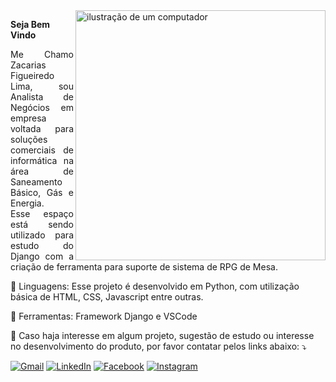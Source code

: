 <img src="https://raw.githubusercontent.com/MicaelliMedeiros/micaellimedeiros/master/image/computer-illustration.png" alt="ilustração de um computador" min-width="400px" max-width="400px" width="400px" align="right">

<p align="left"> 
  <strong>Seja Bem Vindo</strong>
</p>

<p align="Justify"> 
  Me Chamo Zacarias Figueiredo Lima, sou Analista de Negócios em empresa voltada para soluções comerciais de informática na área de Saneamento Básico, Gás e Energia.<br>
  Esse espaço está sendo utilizado para estudo do Django com a criação de ferramenta para suporte de sistema de RPG de Mesa.
</p>

<p align="left">
  🦄 Linguagens: Esse projeto é desenvolvido em Python, com utilização básica de HTML, CSS, Javascript entre outras.
</p>

<p align="left">
  💼 Ferramentas: Framework Django e VSCode
</p>

<p align="left">
  💌 Caso haja interesse em algum projeto, sugestão de estudo ou interesse no desenvolvimento do produto, por favor contatar pelos links abaixo: ⤵️
</p>

<p align="left">
  <a href="#" title="Gmail">
  <img src="https://img.shields.io/badge/-Gmail-FF0000?style=flat-square&labelColor=FF0000&logo=gmail&logoColor=white&link=zaca.figueiredo.lima@gmail.com" alt="Gmail"/></a>
  <a href="#" title="LinkedIn">
  <img src="https://img.shields.io/badge/-Linkedin-0e76a8?style=flat-square&logo=Linkedin&logoColor=white&link=www.linkedin.com/in/zacarias-lima-65954637" alt="LinkedIn"/></a>
  <a href="#" title="Facebook">
  <img src="https://img.shields.io/badge/-Facebook-3b5998?style=flat-square&labelColor=3b5998&logo=facebook&logoColor=white&link=https://www.facebook.com/zacarias.figueiredolima/" alt="Facebook"/></a>
  <a href="#" title="Instagram">
  <img src="https://img.shields.io/badge/-Instagram-DF0174?style=flat-square&labelColor=DF0174&logo=instagram&logoColor=white&link=https://www.instagram.com/zaca_lima/" alt="Instagram"/></a>
</p>
